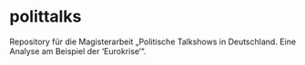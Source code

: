 # polittalks
Repository für die Magisterarbeit „Politische Talkshows in Deutschland. Eine Analyse am Beispiel der ‘Eurokrise‘“.
